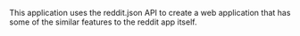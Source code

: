 This application uses the reddit.json API to create a web application that has some of the similar features to the reddit app itself. 
